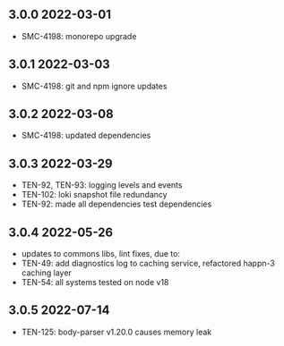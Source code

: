 3.0.0 2022-03-01
-----------------
  - SMC-4198: monorepo upgrade

3.0.1 2022-03-03
-----------------
  - SMC-4198: git and npm ignore updates

3.0.2 2022-03-08
-----------------
  - SMC-4198: updated dependencies

3.0.3 2022-03-29
-----------------
  - TEN-92, TEN-93: logging levels and events
  - TEN-102: loki snapshot  file redundancy
  - TEN-92: made all dependencies test dependencies

3.0.4 2022-05-26
-----------------
  - updates to commons libs, lint fixes, due to:
  - TEN-49: add diagnostics log to caching service, refactored happn-3 caching layer
  - TEN-54: all systems tested on node v18

3.0.5 2022-07-14
-----------------
  - TEN-125: body-parser v1.20.0 causes memory leak
